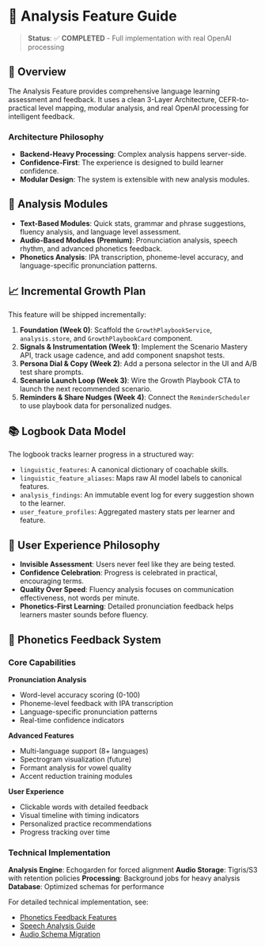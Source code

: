 # 🧠 Analysis Feature Guide

> **Status**: ✅ **COMPLETED** - Full implementation with real OpenAI processing

## 🎯 Overview

The Analysis Feature provides comprehensive language learning assessment and feedback. It uses a clean 3-Layer Architecture, CEFR-to-practical level mapping, modular analysis, and real OpenAI processing for intelligent feedback.

### Architecture Philosophy

- **Backend-Heavy Processing**: Complex analysis happens server-side.
- **Confidence-First**: The experience is designed to build learner confidence.
- **Modular Design**: The system is extensible with new analysis modules.

## 🧪 Analysis Modules

- **Text-Based Modules**: Quick stats, grammar and phrase suggestions, fluency analysis, and language level assessment.
- **Audio-Based Modules (Premium)**: Pronunciation analysis, speech rhythm, and advanced phonetics feedback.
- **Phonetics Analysis**: IPA transcription, phoneme-level accuracy, and language-specific pronunciation patterns.

## 📈 Incremental Growth Plan

This feature will be shipped incrementally:

1.  **Foundation (Week 0)**: Scaffold the `GrowthPlaybookService`, `analysis.store`, and `GrowthPlaybookCard` component.
2.  **Signals & Instrumentation (Week 1)**: Implement the Scenario Mastery API, track usage cadence, and add component snapshot tests.
3.  **Persona Dial & Copy (Week 2)**: Add a persona selector in the UI and A/B test share prompts.
4.  **Scenario Launch Loop (Week 3)**: Wire the Growth Playbook CTA to launch the next recommended scenario.
5.  **Reminders & Share Nudges (Week 4)**: Connect the `ReminderScheduler` to use playbook data for personalized nudges.

## 📚 Logbook Data Model

The logbook tracks learner progress in a structured way:

- `linguistic_features`: A canonical dictionary of coachable skills.
- `linguistic_feature_aliases`: Maps raw AI model labels to canonical features.
- `analysis_findings`: An immutable event log for every suggestion shown to the learner.
- `user_feature_profiles`: Aggregated mastery stats per learner and feature.

## 🎨 User Experience Philosophy

- **Invisible Assessment**: Users never feel like they are being tested.
- **Confidence Celebration**: Progress is celebrated in practical, encouraging terms.
- **Quality Over Speed**: Fluency analysis focuses on communication effectiveness, not words per minute.
- **Phonetics-First Learning**: Detailed pronunciation feedback helps learners master sounds before fluency.

## 🎤 Phonetics Feedback System

### Core Capabilities

**Pronunciation Analysis**

- Word-level accuracy scoring (0-100)
- Phoneme-level feedback with IPA transcription
- Language-specific pronunciation patterns
- Real-time confidence indicators

**Advanced Features**

- Multi-language support (8+ languages)
- Spectrogram visualization (future)
- Formant analysis for vowel quality
- Accent reduction training modules

**User Experience**

- Clickable words with detailed feedback
- Visual timeline with timing indicators
- Personalized practice recommendations
- Progress tracking over time

### Technical Implementation

**Analysis Engine**: Echogarden for forced alignment
**Audio Storage**: Tigris/S3 with retention policies
**Processing**: Background jobs for heavy analysis
**Database**: Optimized schemas for performance

For detailed technical implementation, see:

- [Phonetics Feedback Features](./PHONETICS_FEEDBACK_FEATURES.md)
- [Speech Analysis Guide](./SPEECH_ANALYSIS_GUIDE.md)
- [Audio Schema Migration](./AUDIO_SCHEMA_MIGRATION_GUIDE.md)
